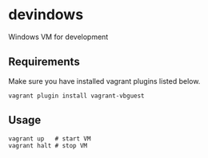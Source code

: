 # devindows

Windows VM for development

## Requirements

Make sure you have installed vagrant plugins listed below.

```
vagrant plugin install vagrant-vbguest
```

## Usage

```
vagrant up   # start VM
vagrant halt # stop VM
```
